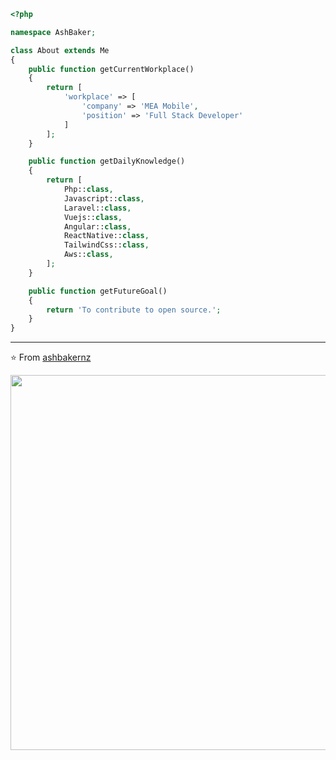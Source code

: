 ```php
<?php

namespace AshBaker;

class About extends Me
{
    public function getCurrentWorkplace()
    {
        return [
            'workplace' => [
                'company' => 'MEA Mobile',
                'position' => 'Full Stack Developer'         
            ]
        ];
    }

    public function getDailyKnowledge()
    {
        return [
            Php::class,
            Javascript::class,
            Laravel::class,
            Vuejs::class,
            Angular::class,
            ReactNative::class,
            TailwindCss::class,
            Aws::class,
        ];
    }

    public function getFutureGoal()
    {
        return 'To contribute to open source.';
    }
}
```

---
⭐️ From [ashbakernz](https://github.com/ashbakernz)


<p align="center">
  <img width="600" src="https://cdn.rawgit.com/transitive-bullshit/create-react-library/master/media/demo.svg">
</p>
